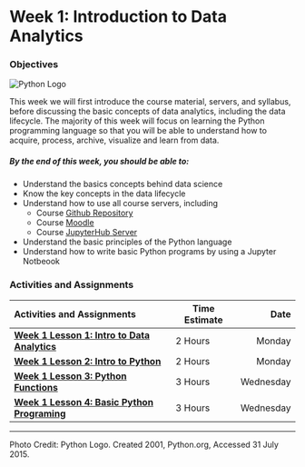 # Week 1: Introduction to Data Analytics #
### Objectives ###

![Python Logo](images/python-logo.png)

This week we will  first introduce the course material, servers, and syllabus, before discussing the basic concepts of data analytics, including the data lifecycle. The majority of this week will focus on learning the Python programming language so that you will be able to understand how to acquire, process, archive, visualize and learn from data.

##### By the end of this week, you should be able to: ######

- Understand the basics concepts behind data science
- Know the key concepts in the data lifecycle
- Understand how to use all course servers, including 
    - Course [Github Repository][cg]
    - Course [Moodle][cm]
    - Course [JupyterHub Server][cj]
- Understand the basic principles of the Python language
- Understand how to write basic Python programs by using a Jupyter Notbeook

### Activities and Assignments ###

|Activities and Assignments | Time Estimate | Date | 
|:------| -----|-------:|
|**[Week 1 Lesson 1: Intro to Data Analytics](lesson1.md)**| 2 Hours |Monday|
|**[Week 1 Lesson 2: Intro to Python](lesson2.md)**| 2 Hours |Monday|
|**[Week 1 Lesson 3: Python Functions](lesson3.md)**| 3 Hours | Wednesday |
|**[Week 1 Lesson 4: Basic Python Programing](lesson4.md)**| 3 Hours | Wednesday |

----------
[cg]: https://github.com/UI-DataScience/accy570-fa16
[cm]: https://learn.illinois.edu/course/view.php?id=17562
[cj]: https://datascience.business.illinois.edu
Photo Credit: Python Logo. Created 2001, Python.org, Accessed 31 July 2015.
